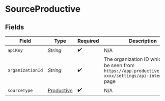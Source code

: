 # SourceProductive


## Fields

| Field                                                                                                             | Type                                                                                                              | Required                                                                                                          | Description                                                                                                       |
| ----------------------------------------------------------------------------------------------------------------- | ----------------------------------------------------------------------------------------------------------------- | ----------------------------------------------------------------------------------------------------------------- | ----------------------------------------------------------------------------------------------------------------- |
| `apiKey`                                                                                                          | *String*                                                                                                          | :heavy_check_mark:                                                                                                | N/A                                                                                                               |
| `organizationId`                                                                                                  | *String*                                                                                                          | :heavy_check_mark:                                                                                                | The organization ID which could be seen from `https://app.productive.io/xxxx-xxxx/settings/api-integrations` page |
| `sourceType`                                                                                                      | [Productive](../../models/shared/Productive.md)                                                                   | :heavy_check_mark:                                                                                                | N/A                                                                                                               |